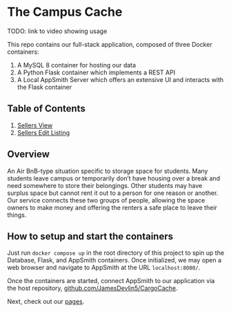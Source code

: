 # The Campus Cache

TODO: link to video showing usage


This repo contains our full-stack application, composed of three Docker containers:

1. A MySQL 8 container for hosting our data
1. A Python Flask container which implements a REST API
1. A Local AppSmith Server which offers an extensive UI and interacts with the
   Flask container

## Table of Contents

1. [Sellers View](http://localhost:8080/app/cargocache/sellers-view-64380c5c6f5b18386224952c?branch=master)
1. [Sellers Edit Listing](http://localhost:8080/app/cargocache/sellers-edit-listing-643ea7093371a824c91bfa4f/edit?branch=master&unitID=922)

## Overview

An Air BnB-type situation specific to storage space for students. Many students leave
campus or temporarily don’t have housing over a break and need somewhere to store their
belongings. Other students may have surplus space but cannot rent it out to a person for
one reason or another. Our service connects these two groups of people, allowing the
space owners to make money and offering the renters a safe place to leave their things.

## How to setup and start the containers

Just run `docker compose up` in the root directory of this project to spin up
the Database, Flask, and AppSmith containers. Once initialized, we may open
a web browser and navigate to AppSmith at the URL `localhost:8080/`.

Once the containers are started, connect AppSmith to our application via the
host repository,
[github.com/JamesDevlin5/CargoCache](https://github.com/JamesDevlin5/CargoCache).

Next, check out our [pages](#table-of-contents).

